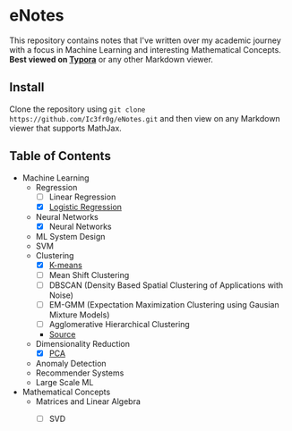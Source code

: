 # eNotes

This repository contains notes that I've written over my academic journey with a focus in Machine Learning and interesting Mathematical Concepts. **Best viewed on [Typora](https://typora.io/)** or any other Markdown viewer.



## Install

Clone the repository using `git clone https://github.com/Ic3fr0g/eNotes.git` and then view on any Markdown viewer that supports MathJax.



## Table of Contents

- Machine Learning
  - Regression
    - [ ] Linear Regression
    - [x] [Logistic Regression](./Machine-learning/Regression/Logistic-regression.md)
  - Neural Networks
    - [x] Neural Networks
  - ML System Design
  - SVM
  - Clustering
    - [x] [K-means](./Machine-learning/Clustering/K-means.md)
    - [ ] Mean Shift Clustering
    - [ ] DBSCAN (Density Based Spatial Clustering of Applications with Noise)
    - [ ] EM-GMM (Expectation Maximization Clustering using Gausian Mixture Models)
    - [ ] Agglomerative Hierarchical Clustering
    - [Source](https://towardsdatascience.com/the-5-clustering-algorithms-data-scientists-need-to-know-a36d136ef68)
  - Dimensionality Reduction
    - [x] [PCA](./Machine-learning/Dimensionality-reduction/PCA.md)
  - Anomaly Detection
  - Recommender Systems
  - Large Scale ML
- Mathematical Concepts
  - Matrices and Linear Algebra
    - [ ] SVD

